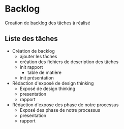 # Backlog

Creation de backlog des tâches à réalisé

## Liste des tâches

- Création de backlog
  - ajouter les tâches
  - création des fichiers de description des tâches
  - init rapport
    - table de matière
  - init présentation
- Rédaction d'exposé de design thinking
  - Exposé de design thinking
  - presentation
  - rapport
- Rédaction d'expose des phase de notre processus
  - Exposé des phase de notre processus
  - presentation
  - rapport